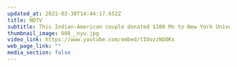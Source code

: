 ```yaml
---
updated_at: 2021-03-30T14:44:17.652Z
title: NDTV
subtitle: This Indian-American couple donated $100 Mn to New York University
thumbnail_image: 008__nyu.jpg
video_link: https://www.youtube.com/embed/tIUozzNOOKs
web_page_link: ""
media_section: false
---
```

